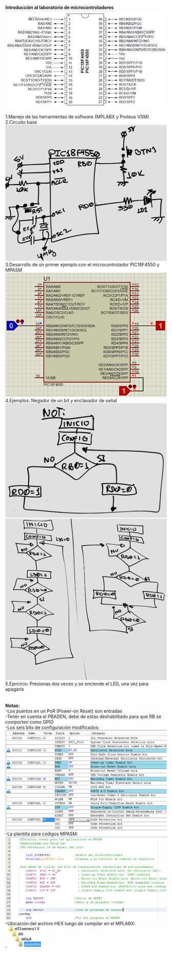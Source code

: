 <b>Introducción al laboratorio de microcontroladores</b><br>
<img src="semana1.PNG"><br><br>
1.Manejo de las herramientas de software (MPLABX y Proteus VSM)<br>
2.Circuito base<br>
<img src="circuitobase.png"><br>
3.Desarrollo de un primer ejemplo con el microcontrolador PIC18F4550 y MPASM<br>
<img src="semana1-1.PNG"><br>
4.Ejemplos: Negador de un bit y enclavador de señal<br>
<img src="algoritmo not.png"><br>
<img src="uHPDEvA.jpg"><br>
5.Ejercicio: Presionas dos veces y se enciende el LED, una vez para apagarlo<br>
<br><br>
<b>Notas:</b><br>
-Los puertos en un PoR (Power-on Reset) son entradas<br>
-Tener en cuenta el PBADEN, debe de estas deshabilitado para que RB se comporten como GPIO<br>
-Los seis bits de configuración modificados:<br>
<img src="semana1-1a.PNG"><br>
-La plantilla para códigos MPASM:<br>
<img src="semana1-2.PNG"><br>
-Ubicación del archivo HEX luego de compilar en el MPLABX:<br>
<img src="semana1-3.PNG"><br>

